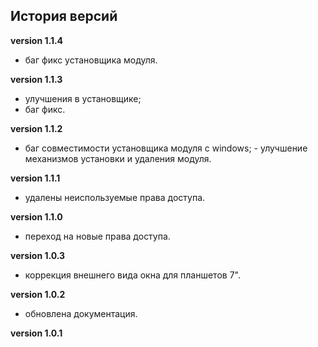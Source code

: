 <!-- cl-start -->
## История версий

**version 1.1.4**    
- баг фикс установщика модуля.    

**version 1.1.3**    
- улучшения в установщике;    
- баг фикс.    

**version 1.1.2**    
- баг совместимости установщика модуля с windows; - улучшение механизмов установки и удаления модуля.    

**version 1.1.1**    
- удалены неиспользуемые права доступа.    

**version 1.1.0**    
- переход на новые права доступа.    

**version 1.0.3**    
- коррекция внешнего вида окна для планшетов 7".    

**version 1.0.2**    
- обновлена документация.    

**version 1.0.1**    
<!-- cl-end -->
